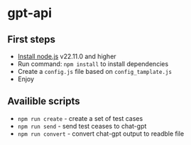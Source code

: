 # gpt-api

## First steps 
- [Install node.js](https://nodejs.org/en) v22.11.0 and higher
- Run command: `npm install` to install dependencies
- Create a `config.js` file based on `config_tamplate.js`
- Enjoy

## Availible scripts
- `npm run create` - create a set of test cases
- `npm run send` - send test ceases to chat-gpt
- `npm run convert` - convert chat-gpt output to readble file

